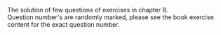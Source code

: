 The solution of few questions of exercises in chapter 8.
</br>
Question number's are randomly marked, please see the book exercise content for the exact question number.
